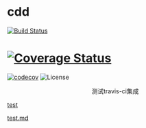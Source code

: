 # cdd
[![Build Status](https://www.travis-ci.org/elseifer/cdd.svg?branch=master)](https://www.travis-ci.org/elseifer/cdd)
# [![Coverage Status](https://coveralls.io/repos/github/elseifer/cdd/badge.svg?branch=master)](https://coveralls.io/github/elseifer/cdd?branch=master)
[![codecov](https://codecov.io/gh/elseifer/cdd/branch/master/graph/badge.svg)](https://codecov.io/gh/elseifer/cdd)
![License](https://img.shields.io/badge/license-Apache--2.0-green.svg)

<p align="center">测试travis-ci集成</p>

[test](./test)

[test.md](./test.md)
